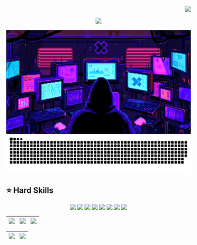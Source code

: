 
<img align="right" src="https://komarev.com/ghpvc/?username=Fir34ll&color=ff69b4"><br>
<div align="center">
  <a href="https://github.com/Fir34ll">
    <img align="center" src="Cyberpunk_lofi.gif" width="500">
  </a>
</div>
<br>

<img align="center" alt="" src="./src/Cyberpunk_lofi.gif">

<picture align="center">
  <source media="(prefers-color-scheme: dark)" srcset="https://raw.githubusercontent.com/mari4souza/mari4souza/output/github-contribution-grid-snake-dark.svg">
  <source media="(prefers-color-scheme: light)" srcset="https://raw.githubusercontent.com/mari4souza/mari4souza/output/github-contribution-grid-snake-dark.svg">
  <img align="center" alt="github contribution grid snake animation" src="https://raw.githubusercontent.com/mari4souza/mari4souza/output/github-contribution-grid-snake.svg">
</picture>


## ⭐️ Hard Skills
<!--  <img height="160em" src="https://github-readme-stats.vercel.app/api?username=andreinaoliveira&show_icons=true&theme=synthwave&include_all_commits=true&count_private=true%22/"> --> 
<div align="center">
  <!-- Python --> <img src="https://img.shields.io/badge/Python-FFD43B?style=for-the-badge&logo=python&logoColor=blue">
  <!-- Java --> <img src="https://img.shields.io/badge/Java-007396?style=for-the-badge&logo=java&logoColor=white">
  <!-- HTML --> <img src="https://img.shields.io/badge/HTML-E34F26?style=for-the-badge&logo=html5&logoColor=white">
  <!-- CSS --> <img src="https://img.shields.io/badge/CSS-1572B6?style=for-the-badge&logo=css3&logoColor=white">
  <!-- JavaScript --> <img src="https://img.shields.io/badge/JavaScript-323330?style=for-the-badge&logo=javascript&logoColor=F7DF1E">
  <!-- Json --> <img src="https://img.shields.io/badge/json-5E5C5C?style=for-the-badge&logo=json&logoColor=white">
  <!-- Firebase --> <img src="https://img.shields.io/badge/Firebase-FFCB2F?style=for-the-badge&logo=firebase&logoColor=white">
  <!-- Flask --> <img src="https://img.shields.io/badge/Flask-000000?style=for-the-badge&logo=flask&logoColor=white">
  <br>
</div>

| ![](http://github-profile-summary-cards.vercel.app/api/cards/stats?username=Fir34ll&theme=tokyonight) | ![](http://github-profile-summary-cards.vercel.app/api/cards/repos-per-language?username=Fir34ll&hide=Html&theme=tokyonight) | ![](http://github-profile-summary-cards.vercel.app/api/cards/most-commit-language?username=Fir34ll&theme=tokyonight) |
| :-: | :-: | :-: |

| ![](http://github-profile-summary-cards.vercel.app/api/cards/profile-details?username=Fir34ll&theme=tokyonight) | ![](https://github-readme-streak-stats.herokuapp.com/?user=Fir34lla&theme=tokyonight&hide_border=true&date_format=M%20j%5B%2C%20Y%5D&background=1A1B27&stroke=35AFA3&ring=BF91F3&fire=BF91F3&currStreakNum=BF91F3&sideNums=BF91F3&currStreakLabel=BF91F3&sideLabels=BF91F3&dates=35AFA3) |
| :-: | :-: |

